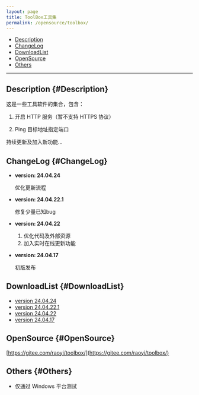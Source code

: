 ```yaml
---
layout: page
title: ToolBox工具集
permalink: /opensource/toolbox/
---
```


- [Description](#Description)
- [ChangeLog](#ChangeLog)
- [DownloadList](#DownloadList)
- [OpenSource](#OpenSource)
- [Others](#Others)

<hr />

## Description {#Description}

这是一些工具软件的集合，包含：

1. 开启 HTTP 服务（暂不支持 HTTPS 协议）

2. Ping 目标地址指定端口

持续更新及加入新功能...

## ChangeLog {#ChangeLog}

- **version: 24.04.24**

  优化更新流程

- **version: 24.04.22.1**

  修复少量已知bug

- **version: 24.04.22**

  1. 优化代码及外部资源
  2. 加入实时在线更新功能

- **version: 24.04.17**

  初版发布

## DownloadList {#DownloadList}

- [version 24.04.24](https://gitee.com/raoyi/toolbox/releases/download/24.04.24/ToolBox-240424.exe)
- [version 24.04.22.1](https://gitee.com/raoyi/toolbox/releases/download/24.04.22.1/ToolBox-2404221.exe)
- [version 24.04.22](https://gitee.com/raoyi/toolbox/releases/download/24.04.22/ToolBox-240422.exe)
- [version 24.04.17](https://gitee.com/raoyi/toolbox/releases/download/24.04.17/ToolBox-240417.exe)

## OpenSource {#OpenSource}

[https://gitee.com/raoyi/toolbox/](https://gitee.com/raoyi/toolbox/)

## Others {#Others}

- 仅通过 Windows 平台测试
